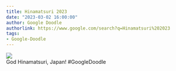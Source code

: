```yaml
---
title: Hinamatsuri 2023
date: "2023-03-02 16:00:00"
author: Google Doodle
authorlink: https://www.google.com/search?q=Hinamatsuri%202023
tags:
- Google-Doodle
---
```

<img src="https://www.google.com/logos/doodles/2023/hinamatsuri-2023-6753651837110027.6-l.png" referrerpolicy="no-referrer"><br>God Hinamatsuri, Japan! #GoogleDoodle